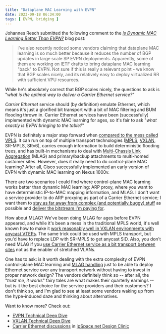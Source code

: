 ```yaml
---
title: "Dataplane MAC Learning with EVPN"
date: 2023-09-18 06:34:00
tags: [ EVPN, bridging ]
---
```

Johannes Resch submitted the following comment to the _[Is Dynamic MAC Learning Better Than EVPN?](https://blog.ipspace.net/2023/04/evpn-dynamic-mac-learning.html)_ blog post:

> I've also recently noticed some vendors claiming that dataplane MAC learning is so much better because it reduces the number of BGP updates in large scale SP EVPN deployments. Apparently, some of them are working on IETF drafts to bring dataplane MAC learning "back" to EVPN. Not sure if this is really a relevant point - we know that BGP scales nicely, and its relatively easy to deploy virtualized RR with sufficient VPU resources.

While he's absolutely correct that BGP scales nicely, the questions to ask is "_what is the optimal way to deliver a Carrier Ethernet service?_"
<!--more-->
_Carrier Ethernet_ service should (by definition) emulate Ethernet, which means it's just a glorified bit transport with a bit of MAC filtering and BUM flooding thrown in. Carrier Ethernet services have been (successfully) implemented with dynamic MAC learning for ages, so it's fair to ask "_what exactly is EVPN bringing to the table?_"

EVPN is definitely a major step forward when [compared to the mess called VPLS](https://blog.ipspace.net/2018/02/evpn-is-more-than-vpls-on-steroids.html). It can run on top of multiple transport technologies ([MPLS](https://blog.ipspace.net/2022/04/do-you-care-about-mpls.html), [VXLAN](https://blog.ipspace.net/2020/05/need-vxlan-transport.html), SR-MPLS, SRv6), carries enough information to build deterministic flooding trees, and has built-in mechanisms to deal with [Multi-Chassis Link Aggregation](https://blog.ipspace.net/series/mlag.html) (MLAG) and primary/backup attachments to multi-homed customer sites. However, does it really need to do control-plane MAC learning? After all, Cisco successfully implemented an early version of EVPN with dynamic MAC learning on Nexus 1000v.

There are two scenarios I could find where control-plane MAC learning works better than dynamic MAC learning: ARP proxy, where you want to have deterministic IP-to-MAC mapping information, and MLAG. I don't want a service provider to do ARP proxying as part of a Carrier Ethernet service; I want them to [stay as far away from complex (and potentially buggy) stuff](https://blog.ipspace.net/2014/03/whose-failure-domain-is-it.html) as possible and [deliver the bitstream I'm paying for](https://blog.ipspace.net/2018/03/whos-pushing-layer-2-vpn-services.html).

How about MLAG? We've been doing MLAG for ages before EVPN appeared, and while it's been a mess in the traditional MPLS world, it's well known how to make it [work reasonably well in VXLAN environments with anycast VTEPs](https://blog.ipspace.net/2022/09/mlag-deep-dive-vxlan-fabric.html). The same trick could be used with MPLS transport, but you'd have to replace LDP with SR-MPLS to get anycast SID. Also, you don't need MLAG if you [use Carrier Ethernet service as a bit transport between sites](https://blog.ipspace.net/2012/07/the-difference-between-metro-ethernet.html) not as the enabler of stretched VLANs.

One has to ask: is it worth dealing with the extra complexity of EVPN control-plane MAC learning and [MLAG handling](https://blog.ipspace.net/2022/11/mlag-vxlan-evpn.html) just to be able to deploy Ethernet service over any transport network without having to invest in proper network design? The vendors definitely think so -- after all, the "_trust me, it works_" fairy tales are what makes their quarterly earnings -- but is it the best choice for the service providers and their customers? I don't think so, and I'm glad to see at least some vendors waking up from the hype-induced daze and thinking about alternatives.

Want to know more? Check out:

* [EVPN Technical Deep Dive](https://www.ipspace.net/EVPN_Technical_Deep_Dive)
* [VXLAN Technical Deep Dive](https://www.ipspace.net/VXLAN_Technical_Deep_Dive)
* [Carrier Ethernet discussions](https://my.ipspace.net/bin/list?id=Design#2022_04) in [ipSpace.net Design Clinic](https://www.ipspace.net/IpSpace.net_Design_Clinic)